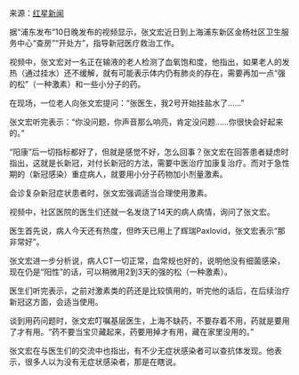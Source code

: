 来源：[红星新闻](https://mp.weixin.qq.com/s?__biz=MzI3MTQzNjYxNw==&mid=2247704042&idx=1&sn=c7555ee636c0d50e711e7c5919b11b62&chksm=eacc43ccddbbcadaca3bb3515080be08fbaa87b3983a2924e0537a70c6e5d231ad1a8ee29e8b#rd)

据“浦东发布”10日晚发布的视频显示，张文宏近日到上海浦东新区金杨社区卫生服务中心“查房”“开处方”，指导新冠医疗救治工作。

视频中，张文宏对一名正在输液的老人检测了血氧饱和度，他指出，如果老人的发热（通过挂水）还不缓解，就有可能表示体内仍有肺炎的存在，需要再加一点“强的松”（一种激素）和一些小分子的药。

在现场，一位老人向张文宏提问：“张医生，我2号开始挂盐水了……”

张文宏听完表示：“你没问题，你声音那么响亮，肯定没问题……你很快会好起来的。”

“阳康”后一切指标都好了，但就是感觉不好，怎么回事？张文宏在回答患者疑虑时指出，这就是长新冠，对付长新冠的方法，需要中医治疗加康复治疗。而对于急性期的（新冠感染）重症病人，就要用小分子药物加小剂量激素。

会诊复杂新冠症状患者时，张文宏强调适当合理使用激素。

视频中，社区医院的医生们还就一名发烧了14天的病人病情，询问了张文宏。

医生首先说，病人今天还有热度，但昨天已用上了辉瑞Paxlovid，张文宏表示“那非常好”。

张文宏进一步分析说，病人CT一切正常，血常规也好的，说明他没有细菌感染，现在仍是“阳性”的话，可以稍微用2到3天的强的松（一种激素）。

医生们听完表示，之前对激素类的药还是比较慎用的，听完他的话后，在后续治疗新冠这方面，会适当使用。

谈到用药问题时，张文宏叮嘱基层医生，上海不缺药，不要存着不用，药就是要用了才有用。“药不要当宝贝藏起来，药要用掉才有用，藏在家里没用的。”

张文宏在与医生们的交流中也指出，有不少无症状感染者可以查抗体发现。他表示，很多人以为没有无症状感染者，那是在瞎说。

